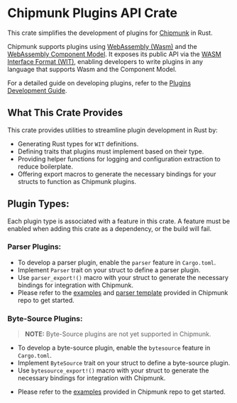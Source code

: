 # Chipmunk Plugins API Crate

This crate simplifies the development of plugins for [Chipmunk](https://github.com/esrlabs/chipmunk) in Rust.  

Chipmunk supports plugins using [WebAssembly (Wasm)](https://webassembly.org/) and the [WebAssembly Component Model](https://component-model.bytecodealliance.org/). It exposes its public API via the [WASM Interface Format (WIT)](https://github.com/WebAssembly/component-model/blob/main/design/mvp/WIT.md), enabling developers to write plugins in any language that supports Wasm and the Component Model.

For a detailed guide on developing plugins, refer to the [Plugins Development Guide](https://github.com/esrlabs/chipmunk/blob/master/plugins/README.md).

## What This Crate Provides

This crate provides utilities to streamline plugin development in Rust by:

- Generating Rust types for `WIT` definitions.
- Defining traits that plugins must implement based on their type.
- Providing helper functions for logging and configuration extraction to reduce boilerplate.
- Offering export macros to generate the necessary bindings for your structs to function as Chipmunk plugins.

## Plugin Types:

Each plugin type is associated with a feature in this crate. A feature must be enabled when adding this crate as a dependency, or the build will fail.

### Parser Plugins:
* To develop a parser plugin, enable the `parser` feature in `Cargo.toml`.
* Implement `Parser` trait on your struct to define a parser plugin.
* Use `parser_export!()` macro with your struct to generate the necessary bindings for integration with Chipmunk.
* Please refer to the [examples](https://github.com/esrlabs/chipmunk/blob/master/plugins/examples) and [parser template](https://github.com/esrlabs/chipmunk/blob/master/plugins/templates/parser_template) provided in Chipmunk repo to get started.


### Byte-Source Plugins:

> **NOTE:** Byte-Source plugins are not yet supported in Chipmunk. 

* To develop a byte-source plugin, enable the `bytesource` feature in `Cargo.toml`.
* Implement `ByteSource` trait on your struct to define a byte-source plugin.
* Use `bytesource_export!()` macro with your struct to generate the necessary bindings for integration with Chipmunk.
<!--TODO: Update here once template for byte-source is done. -->
* Please refer to the [examples](https://github.com/esrlabs/chipmunk/blob/master/plugins/examples) provided in Chipmunk repo to get started.
